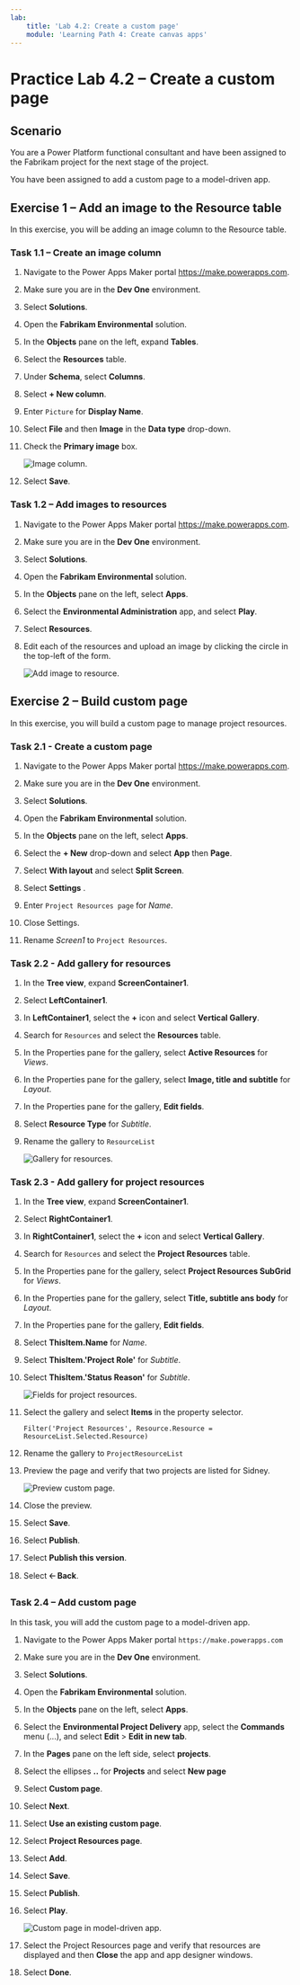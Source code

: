 ```yaml
---
lab:
    title: 'Lab 4.2: Create a custom page'
    module: 'Learning Path 4: Create canvas apps'
---
```


# Practice Lab 4.2 – Create a custom page

## Scenario

You are a Power Platform functional consultant and have been assigned to the Fabrikam project for the next stage of the project.

You have been assigned to add a custom page to a model-driven app.

## Exercise 1 – Add an image to the Resource table

In this exercise, you will be adding an image column to the Resource table.

### Task 1.1 – Create an image column

1. Navigate to the Power Apps Maker portal <https://make.powerapps.com>.

1. Make sure you are in the **Dev One** environment.

1. Select **Solutions**.

1. Open the **Fabrikam Environmental** solution.

1. In the **Objects** pane on the left, expand **Tables**.

1. Select the **Resources** table.

1. Under **Schema**, select **Columns**.

1. Select **+ New column**.

1. Enter `Picture` for **Display Name**.

1. Select **File** and then **Image** in the **Data type** drop-down.

1. Check the **Primary image** box.

    ![Image column.](../media/image-column.png)

1. Select **Save**.

### Task 1.2 – Add images to resources

1. Navigate to the Power Apps Maker portal <https://make.powerapps.com>.

1. Make sure you are in the **Dev One** environment.

1. Select **Solutions**.

1. Open the **Fabrikam Environmental** solution.

1. In the **Objects** pane on the left, select **Apps**.

1. Select the **Environmental Administration** app, and select **Play**.

1. Select **Resources**.

1. Edit each of the resources and upload an image by clicking the circle in the top-left of the form.

    ![Add image to resource.](../media/add-image.png)

## Exercise 2 – Build custom page

In this exercise, you will build a custom page to manage project resources.

### Task 2.1 - Create a custom page

1. Navigate to the Power Apps Maker portal <https://make.powerapps.com>.

1. Make sure you are in the **Dev One** environment.

1. Select **Solutions**.

1. Open the **Fabrikam Environmental** solution.

1. In the **Objects** pane on the left, select **Apps**.

1. Select the **+ New** drop-down and select **App** then **Page**.

1. Select **With layout** and select **Split Screen**.

1. Select **Settings** .

1. Enter `Project Resources page` for *Name*.

1. Close Settings.

1. Rename *Screen1* to `Project Resources`.

### Task 2.2 - Add gallery for resources

1. In the **Tree view**, expand **ScreenContainer1**.

1. Select **LeftContainer1**.

1. In **LeftContainer1**, select the **+** icon and select **Vertical Gallery**.

1. Search for `Resources` and select the **Resources** table.

1. In the Properties pane for the gallery, select **Active Resources** for *Views*.

1. In the Properties pane for the gallery, select **Image, title and subtitle** for *Layout*.

1. In the Properties pane for the gallery, **Edit fields**.

1. Select **Resource Type** for *Subtitle*.

1. Rename the gallery to `ResourceList`

    ![Gallery for resources.](../media/custom-page-resources.png)

### Task 2.3 - Add gallery for project resources

1. In the **Tree view**, expand **ScreenContainer1**.

1. Select **RightContainer1**.

1. In **RightContainer1**, select the **+** icon and select **Vertical Gallery**.

1. Search for `Resources` and select the **Project Resources** table.

1. In the Properties pane for the gallery, select **Project Resources SubGrid** for *Views*.

1. In the Properties pane for the gallery, select **Title, subtitle ans body** for *Layout*.

1. In the Properties pane for the gallery, **Edit fields**.

1. Select **ThisItem.Name** for *Name*.

1. Select **ThisItem.'Project Role'** for *Subtitle*.

1. Select **ThisItem.'Status Reason'** for *Subtitle*.

    ![Fields for project resources.](../media/custom-page-projectresouce-fields.png)

1. Select the gallery and select **Items** in the property selector.

   ```powerappsfl  
   Filter('Project Resources', Resource.Resource = ResourceList.Selected.Resource)
   ```

1. Rename the gallery to `ProjectResourceList`

1. Preview the page and verify that two projects are listed for Sidney.

    ![Preview custom page.](../media/custom-page-preview.png)

1. Close the preview.

1. Select **Save**.

1. Select **Publish**.

1. Select **Publish this version**.

1. Select **🡠 Back**.

### Task 2.4 – Add custom page

In this task, you will add the custom page to a model-driven app.

1. Navigate to the Power Apps Maker portal `https://make.powerapps.com`

1. Make sure you are in the **Dev One** environment.

1. Select **Solutions**.

1. Open the **Fabrikam Environmental** solution.

1. In the **Objects** pane on the left, select **Apps**.

1. Select the **Environmental Project Delivery** app, select the **Commands** menu (...), and select **Edit** > **Edit in new tab**.

1. In the **Pages** pane on the left side, select **projects**.

1. Select the ellipses **..** for **Projects** and select **New page**

1. Select **Custom page**.

1. Select **Next**.

1. Select **Use an existing custom page**.

1. Select **Project Resources page**.

1. Select **Add**.

1. Select **Save**.

1. Select **Publish**.

1. Select **Play**.

    ![Custom page in model-driven app.](../media/custom-page-play.png)

1. Select the Project Resources page and verify that resources are displayed and then  **Close** the app and app designer windows.

1. Select **Done**.
